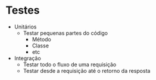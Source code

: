 # Testes

- Unitários
  - Testar pequenas partes do código
    - Método
    - Classe
    - etc
- Integração
  - Testar todo o fluxo de uma requisição
  - Testar desde a requisição até o retorno da resposta      